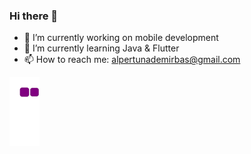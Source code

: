 ### Hi there 👋
- 🔭 I’m currently working on mobile development
- 🌱 I’m currently learning Java & Flutter
- 📫 How to reach me: alpertunademirbas@gmail.com
<!--
**alperdbs/alperdbs** is a ✨ _special_ ✨ repository because its `README.md` (this file) appears on your GitHub profile.

Here are some ideas to get you started:

- 🔭 I’m currently working on ...
- 🌱 I’m currently learning java & flutter
- 👯 I’m looking to collaborate on ...
- 🤔 I’m looking for help with ...
- 💬 Ask me about ...
- 📫 How to reach me: ...
- 😄 Pronouns: ...
- ⚡ Fun fact: ...
-->
![snake gif](https://github.com/alperdbs/alperdbs/blob/output/github-contribution-grid-snake.gif)

